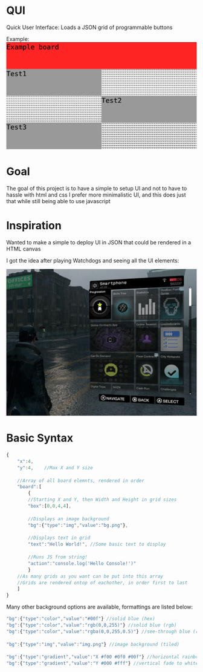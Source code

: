 # QUI
Quick User Interface: Loads a JSON grid of programmable buttons

Example:
![Example Board](/img/eg.png)

# Goal

The goal of this project is to have a simple to setup UI and not to have to hassle with html and css
I prefer more minimalistic UI, and this does just that while still being able to use javascript

# Inspiration

Wanted to make a simple to deploy UI in JSON that could be rendered in a HTML canvas

I got the idea after playing Watchdogs and seeing all the UI elements:

![Watchdogs Screenshot](/img/wd.jpg)

# Basic Syntax

```javascript
{
	"x":4,
	"y":4,    //Max X and Y size

	//Array of all board elemnts, rendered in order
	"board":[
		{
		//Starting X and Y, then Width and Height in grid sizes
		"box":[0,0,4,4],

		//Displays an image background
		"bg":{"type":"img","value":"bg.png"},

		//Displays text in grid
		"text":"Hello World!", //Some basic text to display

		//Runs JS from string!
		"action":"console.log('Hello Console!')"
		}
	//As many grids as you want can be put into this array
	//Grids are rendered ontop of eachother, in order first to last
	]
}
```

Many other background options are available, formattings are listed below:

```javascript
"bg":{"type":"color","value":"#00f"} //solid blue (hex)
"bg":{"type":"color","value":"rgb(0,0,255)"} //solid blue (rgb)
"bg":{"type":"color","value":"rgba(0,0,255,0.5)"} //see-through blue (rgba)

"bg":{"type":"img","value":"img.png"} //image background (tiled)

"bg":{"type":"gradient","value":"X #f00 #0f0 #00f"} //horizontal rainbow
"bg":{"type":"gradient","value":"Y #000 #fff"} //vertical fade to white
```
